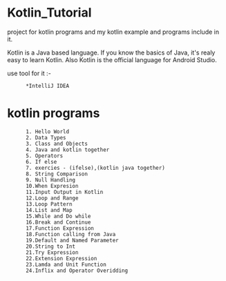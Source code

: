 # Kotlin_Tutorial
project for kotlin programs and my kotlin example and programs include in it.

Kotlin is a Java based language. If you know the basics of Java, it's realy easy to learn Kotlin.
Also Kotlin is the official language for Android Studio.

use tool for it :-
          
          *IntelliJ IDEA
 
 
# kotlin programs 
          1. Hello World
          2. Data Types 
          3. Class and Objects 
          4. Java and kotlin together 
          5. Operators
          6. If else 
          7. exercies - (ifelse),(kotlin java together)
          8. String Comparison 
          9. Null Handling
          10.When Expresion 
          11.Input Output in Kotlin
          12.Loop and Range
          13.Loop Pattern
          14.List and Map
          15.While and Do while
          16.Break and Continue
          17.Function Expression 
          18.Function calling from Java
          19.Default and Named Parameter
          20.String to Int
          21.Try Expression
          22.Extension Expression
          23.Lamda and Unit Function
          24.Inflix and Operator Overidding
          
          
